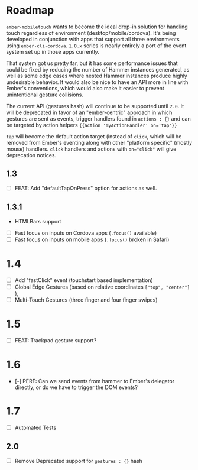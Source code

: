 # Roadmap

`ember-mobiletouch` wants to become the ideal drop-in solution for handling touch regardless
of environment (desktop/mobile/cordova).  It's being developed in conjunction with apps that
support all three environments using `ember-cli-cordova`.  `1.0.x` series is nearly entirely
a port of the event system set up in those apps currently.

That system got us pretty far, but it has some performance issues that could be fixed by reducing
the number of Hammer instances generated, as well as some edge cases where nested Hammer instances
produce highly undesirable behavior.  It would also be nice to have an API more in line with 
Ember's conventions, which would also make it easier to prevent unintentional gesture collisions.

The current API (gestures hash) will continue to be supported until `2.0`.  It will be deprecated
in favor of an "ember-centric" approach in which gestures are sent as events, trigger handlers
found in `actions : {}` and can be targeted by action helpers `{{action 'myActionHandler' on='tap'}}`

`tap` will become the default action target (instead of `click`, which will be removed from Ember's
eventing along with other "platform specific" (mostly mouse) handlers.  `click` handlers and actions
with `on="click"` will give deprecation notices.


## 1.3
- [ ] FEAT: Add "defaultTapOnPress" option for actions as well.

## 1.3.1
- HTMLBars support
- [ ] Fast focus on inputs on Cordova apps (`.focus()` available)
- [ ] Fast focus on inputs on mobile apps (`.focus()` broken in Safari)

# 1.4
- [ ] Add "fastClick" event (touchstart based implementation)
- [ ] Global Edge Gestures (based on relative coordinates `["top", "center"]` ),
- [ ] Multi-Touch Gestures (three finger and four finger swipes)

# 1.5
- [ ] FEAT: Trackpad gesture support?

# 1.6
- [-] PERF: Can we send events from hammer to Ember's delegator directly, or do we have to trigger the DOM events?

# 1.7
- [ ] Automated Tests

## 2.0
- [ ] Remove Deprecated support for `gestures : {}` hash
